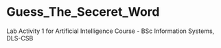 # Guess_The_Seceret_Word
Lab Activity 1 for Artificial Intelligence Course - BSc Information Systems, DLS-CSB 
